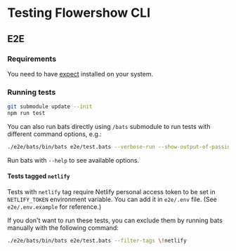 # Testing Flowershow CLI

## E2E

### Requirements

You need to have [expect](https://linux.die.net/man/1/expect) installed on your system.

### Running tests

``` sh
git submodule update --init
npm run test
```

You can also run bats directly using `/bats` submodule to run tests with different command options, e.g.:

``` sh
./e2e/bats/bin/bats e2e/test.bats --verbose-run --show-output-of-passing-tests
```

Run bats with `--help` to see available options.

#### Tests tagged `netlify`

Tests with `netlify` tag require Netlify personal access token to be set in `NETLIFY_TOKEN` environment variable. You can add it in `e2e/.env` file. (See `e2e/.env.example` for reference.)

If you don't want to run these tests, you can exclude them by running bats manually with the following command:

``` sh
./e2e/bats/bin/bats e2e/test.bats --filter-tags \!netlify
```
